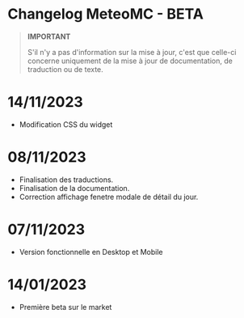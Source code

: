 # Changelog MeteoMC - BETA

>**IMPORTANT**
>
>S'il n'y a pas d'information sur la mise à jour, c'est que celle-ci concerne uniquement de la mise à jour de documentation, de traduction ou de texte.

# 14/11/2023
- Modification CSS du widget

# 08/11/2023
- Finalisation des traductions.
- Finalisation de la documentation.
- Correction affichage fenetre modale de détail du jour.

# 07/11/2023
- Version fonctionnelle en Desktop et Mobile

# 14/01/2023
- Première beta sur le market
